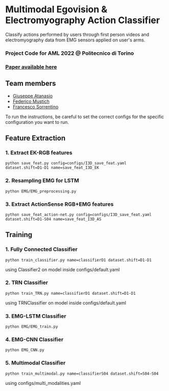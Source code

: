 # Multimodal Egovision & Electromyography Action Classifier
Classify actions performed by users through first person videos and electromyography data from EMG sensors applied on user's arms.

### Project Code for AML 2022 @ Politecnico di Torino
### [Paper available here](./Attanasio-Mustich-Sorrentino-Egovision-Action-Classifier.pdf)

## Team members
- [Giuseppe Atanasio](s300733@studenti.polito.it)
- [Federico Mustich](federico.mustich@studenti.polito.it)
- [Francesco Sorrentino](s301655@studenti.polito.it)

To run the instructions, be careful to set the correct configs for the specific configuration you want to run.

## Feature Extraction

### 1. Extract EK-RGB features
`python save_feat.py config=configs/I3D_save_feat.yaml dataset.shift=D1-D1 name=save_feat_I3D_EK`

### 2. Resampling EMG for LSTM 
`python EMG/EMG_preprocessing.py`

### 3. Extract ActionSense RGB+EMG features
`python save_feat_action-net.py config=configs/I3D_save_feat.yaml dataset.shift=D1-S04 name=save_feat_I3D_AS`

## Training

### 1. Fully Connected Classifier 
`python train_classifier.py name=classifierD1 dataset.shift=D1-D1`

using Classifier2 on model inside configs/default.yaml

### 2. TRN Classifier
`python train_TRN.py name=classifierD1 dataset.shift=D1-D1`

using TRNClassifier on model inside configs/default.yaml

### 3. EMG-LSTM Classifier
`python EMG/EMG_train.py`

### 4. EMG-CNN Classifier
`python EMG_CNN.py`

### 5. Multimodal Classifier
`python train_multimodal.py name=classifierS04 dataset.shift=S04-S04`

using configs/multi_modalities.yaml
